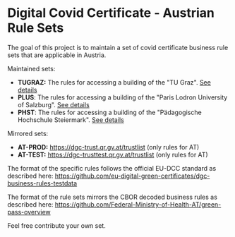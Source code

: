 # Digital Covid Certificate - Austrian Rule Sets

The goal of this project is to maintain a set of covid certificate business
rule sets that are applicable in Austria.

Maintained sets:

* **TUGRAZ:** The rules for accessing a building of the "TU Graz". [See details](./rulesets/TUGRAZ/README.md)
* **PLUS**: The rules for accessing a building of the "Paris Lodron University of Salzburg". [See details](./rulesets/PLUS/README.md)
* **PHST**: The rules for accessing a building of the "Pädagogische Hochschule Steiermark". [See details](./rulesets/PHST/README.md)

Mirrored sets:

* **AT-PROD:** https://dgc-trust.qr.gv.at/trustlist (only rules for AT)
* **AT-TEST:** https://dgc-trusttest.qr.gv.at/trustlist (only rules for AT)

The format of the specific rules follows the official EU-DCC standard as
described here:
https://github.com/eu-digital-green-certificates/dgc-business-rules-testdata

The format of the rule sets mirrors the CBOR decoded business rules as described
here: https://github.com/Federal-Ministry-of-Health-AT/green-pass-overview

Feel free contribute your own set.